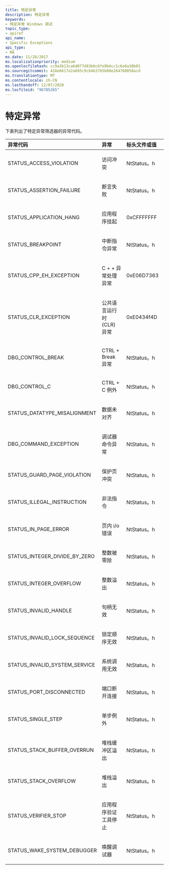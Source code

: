 ```yaml
---
title: 特定异常
description: 特定异常
keywords:
- 特定异常 Windows 调试
topic_type:
- apiref
api_name:
- Specific Exceptions
api_type:
- NA
ms.date: 11/28/2017
ms.localizationpriority: medium
ms.openlocfilehash: cc9a3b13ca6d077d83b6c6fe9b4cc1c6e8a30b01
ms.sourcegitcommit: 418e6617e2a695c9cb4b37b5b60e264760858acd
ms.translationtype: MT
ms.contentlocale: zh-CN
ms.lasthandoff: 12/07/2020
ms.locfileid: "96785265"
---
```

# <a name="specific-exceptions"></a>特定异常


下表列出了特定异常筛选器的异常代码。

<table>
<colgroup>
<col width="33%" />
<col width="33%" />
<col width="33%" />
</colgroup>
<thead>
<tr class="header">
<th align="left">异常代码</th>
<th align="left">异常</th>
<th align="left">标头文件或值</th>
</tr>
</thead>
<tbody>
<tr class="odd">
<td align="left"><p>STATUS_ACCESS_VIOLATION</p></td>
<td align="left"><p>访问冲突</p></td>
<td align="left"><p>NtStatus。h</p></td>
</tr>
<tr class="even">
<td align="left"><p>STATUS_ASSERTION_FAILURE</p></td>
<td align="left"><p>断言失败</p></td>
<td align="left"><p>NtStatus。h</p></td>
</tr>
<tr class="odd">
<td align="left"><p>STATUS_APPLICATION_HANG</p></td>
<td align="left"><p>应用程序挂起</p></td>
<td align="left"><p>0xCFFFFFFF</p></td>
</tr>
<tr class="even">
<td align="left"><p>STATUS_BREAKPOINT</p></td>
<td align="left"><p>中断指令异常</p></td>
<td align="left"><p>NtStatus。h</p></td>
</tr>
<tr class="odd">
<td align="left"><p>STATUS_CPP_EH_EXCEPTION</p></td>
<td align="left"><p>C + + 异常处理异常</p></td>
<td align="left"><p>0xE06D7363</p></td>
</tr>
<tr class="even">
<td align="left"><p>STATUS_CLR_EXCEPTION</p></td>
<td align="left"><p>公共语言运行时 (CLR) 异常</p></td>
<td align="left"><p>0xE0434f4D</p></td>
</tr>
<tr class="odd">
<td align="left"><p>DBG_CONTROL_BREAK</p></td>
<td align="left"><p>CTRL + Break 异常</p></td>
<td align="left"><p>NtStatus。h</p></td>
</tr>
<tr class="even">
<td align="left"><p>DBG_CONTROL_C</p></td>
<td align="left"><p>CTRL + C 例外</p></td>
<td align="left"><p>NtStatus。h</p></td>
</tr>
<tr class="odd">
<td align="left"><p>STATUS_DATATYPE_MISALIGNMENT</p></td>
<td align="left"><p>数据未对齐</p></td>
<td align="left"><p>NtStatus。h</p></td>
</tr>
<tr class="even">
<td align="left"><p>DBG_COMMAND_EXCEPTION</p></td>
<td align="left"><p>调试器命令异常</p></td>
<td align="left"><p>NtStatus。h</p></td>
</tr>
<tr class="odd">
<td align="left"><p>STATUS_GUARD_PAGE_VIOLATION</p></td>
<td align="left"><p>保护页冲突</p></td>
<td align="left"><p>NtStatus。h</p></td>
</tr>
<tr class="even">
<td align="left"><p>STATUS_ILLEGAL_INSTRUCTION</p></td>
<td align="left"><p>非法指令</p></td>
<td align="left"><p>NtStatus。h</p></td>
</tr>
<tr class="odd">
<td align="left"><p>STATUS_IN_PAGE_ERROR</p></td>
<td align="left"><p>页内 i/o 错误</p></td>
<td align="left"><p>NtStatus。h</p></td>
</tr>
<tr class="even">
<td align="left"><p>STATUS_INTEGER_DIVIDE_BY_ZERO</p></td>
<td align="left"><p>整数被零除</p></td>
<td align="left"><p>NtStatus。h</p></td>
</tr>
<tr class="odd">
<td align="left"><p>STATUS_INTEGER_OVERFLOW</p></td>
<td align="left"><p>整数溢出</p></td>
<td align="left"><p>NtStatus。h</p></td>
</tr>
<tr class="even">
<td align="left"><p>STATUS_INVALID_HANDLE</p></td>
<td align="left"><p>句柄无效</p></td>
<td align="left"><p>NtStatus。h</p></td>
</tr>
<tr class="odd">
<td align="left"><p>STATUS_INVALID_LOCK_SEQUENCE</p></td>
<td align="left"><p>锁定顺序无效</p></td>
<td align="left"><p>NtStatus。h</p></td>
</tr>
<tr class="even">
<td align="left"><p>STATUS_INVALID_SYSTEM_SERVICE</p></td>
<td align="left"><p>系统调用无效</p></td>
<td align="left"><p>NtStatus。h</p></td>
</tr>
<tr class="odd">
<td align="left"><p>STATUS_PORT_DISCONNECTED</p></td>
<td align="left"><p>端口断开连接</p></td>
<td align="left"><p>NtStatus。h</p></td>
</tr>
<tr class="even">
<td align="left"><p>STATUS_SINGLE_STEP</p></td>
<td align="left"><p>单步例外</p></td>
<td align="left"><p>NtStatus。h</p></td>
</tr>
<tr class="odd">
<td align="left"><p>STATUS_STACK_BUFFER_OVERRUN</p></td>
<td align="left"><p>堆栈缓冲区溢出</p></td>
<td align="left"><p>NtStatus。h</p></td>
</tr>
<tr class="even">
<td align="left"><p>STATUS_STACK_OVERFLOW</p></td>
<td align="left"><p>堆栈溢出</p></td>
<td align="left"><p>NtStatus。h</p></td>
</tr>
<tr class="odd">
<td align="left"><p>STATUS_VERIFIER_STOP</p></td>
<td align="left"><p>应用程序验证工具停止</p></td>
<td align="left"><p>NtStatus。h</p></td>
</tr>
<tr class="even">
<td align="left"><p>STATUS_WAKE_SYSTEM_DEBUGGER</p></td>
<td align="left"><p>唤醒调试器</p></td>
<td align="left"><p>NtStatus。h</p></td>
</tr>
</tbody>
</table>

 

 

 





